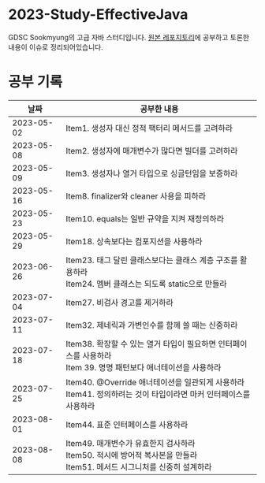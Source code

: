 # 2023-Study-EffectiveJava
GDSC Sookmyung의 고급 자바 스터디입니다.
[원본 레포지토리](https://github.com/dsc-sookmyung/2023-01-Effective-Java-Study)에 공부하고 토론한 내용이 이슈로 정리되어있습니다.

# 공부 기록

| 날짜         | 공부한 내용                                                                   |
|------------|--------------------------------------------------------------------------|
| 2023-05-02 | Item1. 생성자 대신 정적 팩터리 메서드를 고려하라                                           |
| 2023-05-08 | Item2. 생성자에 매개변수가 많다면 빌더를 고려하라                                           |
| 2023-05-09 | Item3. 생성자나 열거 타입으로 싱글턴임을 보증하라                                           |
| 2023-05-16 | Item8. finalizer와 cleaner 사용을 피하라                                        |
| 2023-05-23 | Item10. equals는 일반 규약을 지켜 재정의하라                                          |
| 2023-05-29 | Item18. 상속보다는 컴포지션을 사용하라                                                 |
| 2023-06-26 | Item23. 태그 달린 클래스보다는 클래스 계층 구조를 활용하라<br>Item24. 멤버 클래스는 되도록 static으로 만들라 |
| 2023-07-04 | Item27. 비검사 경고를 제거하라                                                     |
| 2023-07-11 | Item32. 제네릭과 가변인수를 함께 쓸 때는 신중하라                                          |
| 2023-07-18 | Item38. 확장할 수 있는 열거 타입이 필요하면 인터페이스를 사용하라<br>Item 39. 명명 패턴보다 애너테이션을 사용하라 |
| 2023-07-25 | Item40. @Override 애너테이션을 일관되게 사용하라<br>Item41. 정의하려는 것이 타입이라면 마커 인터페이스를 사용하라 |
| 2023-08-01 | Item44. 표준 인터페이스를 사용하라 |
| 2023-08-08 | Item49. 매개변수가 유효한지 검사하라<br>Item50. 적시에 방어적 복사본을 만들라<br>Item51. 메서드 시그니처를 신중히 설계하라 |